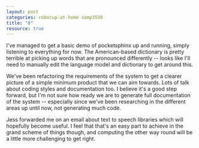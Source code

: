```yaml
---
layout: post
categories: robocup-at-home comp3550
title: "8" 
resource: true
---
```


I've managed to get a basic demo of pocketsphinx up and running, simply listening to everything for now.  The American-based dictionary is pretty terrible at picking up words that are pronounced differently -- looks like I'll need to manually edit the language model and dictionary to get around this.

We've been refactoring the requirements of the system to get a clearer picture of a simple minimum product that we can aim towards.  Lots of talk about coding styles and documentation too.  I believe it's a good step forward, but I'm not sure how ready we are to generate full documentation of the system -- especially since we've been researching in the different areas up until now, not generating much code.

Jess forwarded me on an email about text to speech libraries which will hopefully become useful.  I feel that that's an easy part to achieve in the grand scheme of things though, and computing the other way round will be a little more challenging to get right.
